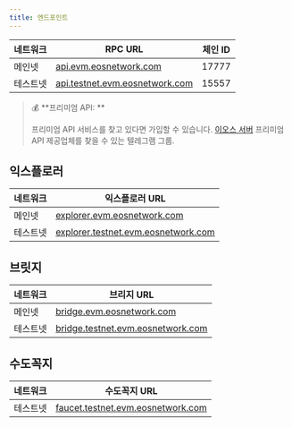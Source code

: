 ```yaml
---
title: 엔드포인트
---
```


<head><title>EOS EVM 엔드포인트</title></head>

| 네트워크 | RPC URL | 체인 ID | 
| --- |--------------------|----------|
| 메인넷 | [api.evm.eosnetwork.com](https://api.evm.eosnetwork.com)                 | 17777 | 
| 테스트넷 | [api.testnet.evm.eosnetwork.com](https://api.testnet.evm.eosnetwork.com) | 15557 | 

> 💰 **프리미엄 API: **
> 
> 프리미엄 API 서비스를 찾고 있다면 가입할 수 있습니다. 
> [이오스 서버](https://t.me/eosservers) 프리미엄 API 제공업체를 찾을 수 있는 텔레그램 그룹.

## 익스플로러

| 네트워크 | 익스플로러 URL |
| --- |--------------------|
| 메인넷 | [explorer.evm.eosnetwork.com](https://explorer.evm.eosnetwork.com)                 |
| 테스트넷 | [explorer.testnet.evm.eosnetwork.com](https://explorer.testnet.evm.eosnetwork.com) |

## 브릿지

| 네트워크 | 브리지 URL |
| --- |--------------------|
| 메인넷 | [bridge.evm.eosnetwork.com](https://bridge.evm.eosnetwork.com)                 |
| 테스트넷 | [bridge.testnet.evm.eosnetwork.com](https://bridge.testnet.evm.eosnetwork.com) |

## 수도꼭지

| 네트워크 | 수도꼭지 URL |
| --- |--------------------|
| 테스트넷 | [faucet.testnet.evm.eosnetwork.com](https://faucet.testnet.evm.eosnetwork.com) |



